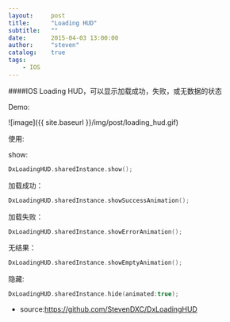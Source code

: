 ```yaml
---
layout:     post
title:      "Loading HUD"
subtitle:   ""
date:       2015-04-03 13:00:00
author:     "steven"
catalog:    true
tags:
    - IOS
---
```


####IOS Loading HUD，可以显示加载成功，失败，或无数据的状态

Demo:

![image]({{ site.baseurl }}/img/post/loading_hud.gif)


使用:


show:
```swift
DxLoadingHUD.sharedInstance.show();
```

加载成功：
```swift
DxLoadingHUD.sharedInstance.showSuccessAnimation();
```

加载失败：
```swift
DxLoadingHUD.sharedInstance.showErrorAnimation();
```

无结果：
```swift
DxLoadingHUD.sharedInstance.showEmptyAnimation();
```

隐藏:
```swift
DxLoadingHUD.sharedInstance.hide(animated:true);
```


* source:https://github.com/StevenDXC/DxLoadingHUD
